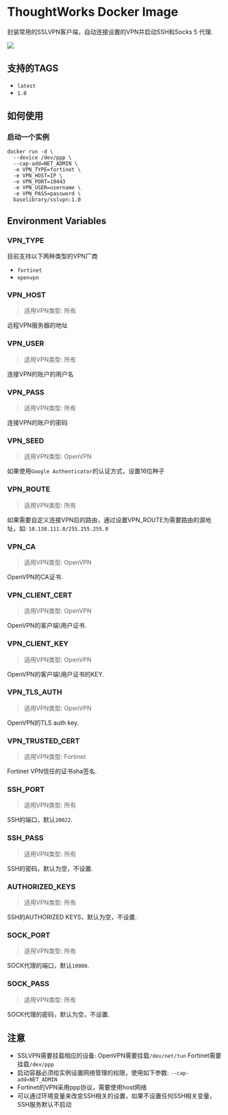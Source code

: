  ThoughtWorks Docker Image
=========

 封装常用的SSLVPN客户端，自动连接设置的VPN并启动SSH和Socks 5 代理.

[![](http://dockeri.co/image/baselibrary/sslvpn)](https://registry.hub.docker.com/u/baselibrary/sslvpn/)

## 支持的TAGS
- `latest`
- `1.0`   

## 如何使用
### 启动一个实例
    
    docker run -d \
      --device /dev/ppp \
      --cap-add=NET_ADMIN \
      -e VPN_TYPE=fortinet \
      -e VPN_HOST=IP \
      -e VPN_PORT=10443
      -e VPN_USER=username \
      -e VPN_PASS=password \
      baselibrary/sslvpn:1.0

## Environment Variables
### VPN_TYPE
目前支持以下两种类型的VPN厂商

- `fortinet`
- `openvpn`

### VPN_HOST
>适用VPN类型: 所有

远程VPN服务器的地址

### VPN_USER
>适用VPN类型: 所有

连接VPN的账户的用户名

### VPN_PASS
>适用VPN类型: 所有

连接VPN的账户的密码

### VPN_SEED
>适用VPN类型: OpenVPN

如果使用`Google Authenticator`的认证方式，设置16位种子

### VPN_ROUTE
>适用VPN类型: 所有

如果需要自定义连接VPN后的路由，通过设置VPN_ROUTE为需要路由的源地址，如:   `10.138.111.0/255.255.255.0`

### VPN_CA
>适用VPN类型: OpenVPN

OpenVPN的CA证书.

### VPN_CLIENT_CERT
>适用VPN类型: OpenVPN

OpenVPN的客户端\用户证书.

### VPN_CLIENT_KEY
>适用VPN类型: OpenVPN

OpenVPN的客户端\用户证书的KEY.

### VPN_TLS_AUTH
>适用VPN类型: OpenVPN

OpenVPN的TLS auth key.

### VPN_TRUSTED_CERT
>适用VPN类型: Fortinet

Fortinet VPN信任的证书sha签名.

### SSH_PORT
>适用VPN类型: 所有

SSH的端口，默认`20022`.

### SSH_PASS
>适用VPN类型: 所有

SSH的密码，默认为空，不设置.

### AUTHORIZED_KEYS
>适用VPN类型: 所有

SSH的AUTHORIZED KEYS，默认为空，不设置.

### SOCK_PORT
>适用VPN类型: 所有

SOCK代理的端口，默认`10080`.

### SOCK_PASS
>适用VPN类型: 所有

SOCK代理的密码，默认为空，不设置.


 
## 注意 

+ SSLVPN需要挂载相应的设备:
   OpenVPN需要挂载`/dev/net/tun`
   Fortinet需要挂载`/dev/ppp`
+ 启动容器必须给实例设置网络管理的权限，使用如下参数:
   `--cap-add=NET_ADMIN`
+ Fortinet的VPN采用ppp协议，需要使用host网络
+ 可以通过环境变量来改变SSH相关的设置，如果不设置任何SSH相关变量，SSH服务默认不启动

 
